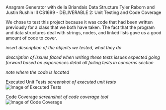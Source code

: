 Anagram Generator with de la Briandais Data Structure
Tyler Raborn and Justin Rushin III
CS1699 - DELIVERABLE 2: Unit Testing and Code Coverage

We chose to test this project because it was code that had been written previously for a class that we both have taken. The fact that the program and data structures deal with strings, nodes, and linked lists gave us a good amount of code to cover.

*insert description of the objects we tested, what they do*

*description of issues faced when writing these tests*
*issues expected going forward based on experiences*
*detail all failing tests in concerns section*

*note where the code is located*

Executed Unit Tests
*screenshot of executed unit tests*
![Image of Executed Tests](https://github.com/laboon/executedtests.jpg)

Code Coverage
*screenshot of code coverage tool*
![Image of Code Coverage](https://github.com/insomniac34/CS1699/codecoverage.png)

